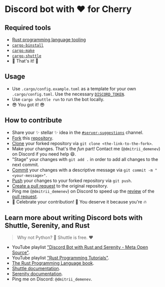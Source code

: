 # Discord bot with ❤️ for Cherry

## Required tools

* [Rust programming language tooling](https://www.rust-lang.org/tools/install)
* [`cargo-binstall`](https://github.com/cargo-bins/cargo-binstall)
* [`cargo-make`](https://github.com/sagiegurari/cargo-make)
* [`cargo-shuttle`](https://docs.shuttle.rs/introduction/installation)
* 🎉 That's it! 🎉

## Usage

* Use `.cargo/config.example.toml` as a template for your own `.cargo/config.toml`. Use the necessary [`DISCORD_TOKEN`](https://www.writebots.com/discord-bot-token/).
* Use `cargo shuttle run` to run the bot locally.
* 😎 You got it! 😎

## How to contribute

* Share your ✨ stellar ✨ idea in the [`#server-suggestions`](https://discord.com/channels/1123378968607858769/1127121324716859423) channel.
* [Fork](https://docs.github.com/en/get-started/quickstart/fork-a-repo) this [repository](https://docs.github.com/en/get-started/quickstart/github-glossary#repository).
* [Clone](https://docs.github.com/en/get-started/quickstart/fork-a-repo#cloning-your-forked-repository) your forked repository via `git clone <the-link-to-the-fork>`.
* Make your changes. That's the *fun* part! Contact me (`@dmitrii_demenev`) on Discord if you need help 😄.
* "Stage" your changes with `git add .` in order to add all changes to the next commit.
* [Commit](https://docs.github.com/en/get-started/quickstart/contributing-to-projects#making-and-pushing-changes) your changes with a descriptive message via `git commit -m "<your-message>"`.
* [Push](https://docs.github.com/en/get-started/quickstart/contributing-to-projects#making-and-pushing-changes) your changes to your forked repository via `git push`.
* [Create a pull request](https://docs.github.com/en/get-started/quickstart/contributing-to-projects#making-a-pull-request) to the original repository.
* Ping me (`@dmitrii_demenev`) on Discord to speed up the [review](https://docs.github.com/en/get-started/quickstart/github-glossary#pull-request-review) of the [pull request](https://docs.github.com/en/get-started/quickstart/github-glossary#pull-request).
* 🎉 Celebrate your contribution! 🎉 You deserve it because you're 🔥

## Learn more about writing Discord bots with Shuttle, Serenity, and Rust

> Why not Python? 🐍
> Shuttle is free. ❤️

* YouTube playlist ["Discord Bot with Rust and Serenity - Meta Open Source"](https://www.youtube.com/watch?v=NVMHWUly1rc&list=PLzIwronG0sE5lQCPFP69Ukgz4d9dngaSi&ab_channel=MetaOpenSource).
* YouTube playlist ["Rust Programming Tutorials"](https://www.youtube.com/playlist?list=PLVvjrrRCBy2JSHf9tGxGKJ-bYAN_uDCUL).
* [The Rust Programming Language book](https://doc.rust-lang.org/book/).
* [Shuttle documentation](https://docs.shuttle.rs/introduction/welcome).
* [Serenity documentation](https://docs.rs/serenity/latest/serenity/).
* Ping me on Discord: `@dmitrii_demenev`.
